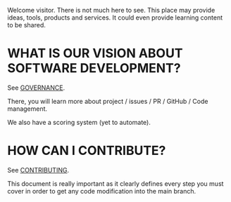 Welcome visitor.
There is not much here to see.
This place may provide ideas, tools, products and services. It could even provide learning content to be shared.

# WHAT IS OUR VISION ABOUT SOFTWARE DEVELOPMENT?

See [GOVERNANCE](https://github.com/ryse-rs/.github/blob/main/GOVERNANCE.md).

There, you will learn more about project / issues / PR / GitHub / Code management.

We also have a scoring system (yet to automate).

# HOW CAN I CONTRIBUTE?

See [CONTRIBUTING](https://github.com/ryse-rs/.github/blob/main/CONTRIBUTING.md).

This document is really important as it clearly defines every step you must cover in order to get any code modification into the main branch.
